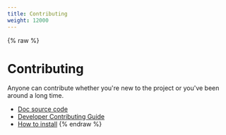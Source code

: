 ```yaml
---
title: Contributing
weight: 12000
---
```


{% raw %}
# Contributing

Anyone can contribute whether you're new to the project or you've been around a long time.

- [Doc source code](https://github.com/rash-sh/rash/tree/master/rash_book/src)
- [Developer Contributing Guide](https://github.com/rash-sh/rash/blob/master/CONTRIBUTING.md)
- [How to install](https://github.com/rash-sh/rash/blob/master/INSTALL.md)
{% endraw %}